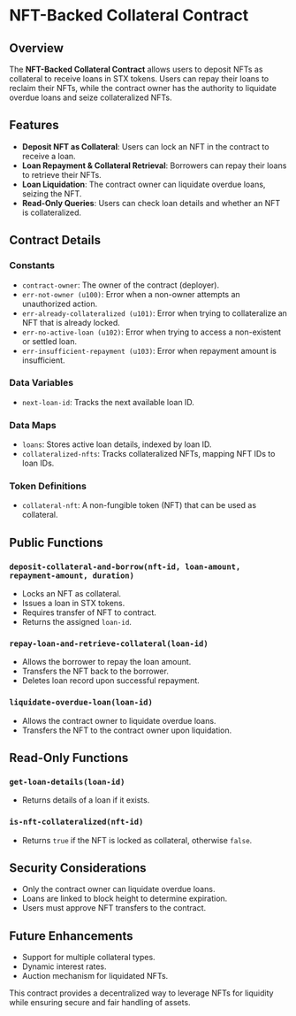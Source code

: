 # NFT-Backed Collateral Contract

## Overview
The **NFT-Backed Collateral Contract** allows users to deposit NFTs as collateral to receive loans in STX tokens. Users can repay their loans to reclaim their NFTs, while the contract owner has the authority to liquidate overdue loans and seize collateralized NFTs.

## Features
- **Deposit NFT as Collateral**: Users can lock an NFT in the contract to receive a loan.
- **Loan Repayment & Collateral Retrieval**: Borrowers can repay their loans to retrieve their NFTs.
- **Loan Liquidation**: The contract owner can liquidate overdue loans, seizing the NFT.
- **Read-Only Queries**: Users can check loan details and whether an NFT is collateralized.

## Contract Details

### Constants
- `contract-owner`: The owner of the contract (deployer).
- `err-not-owner (u100)`: Error when a non-owner attempts an unauthorized action.
- `err-already-collateralized (u101)`: Error when trying to collateralize an NFT that is already locked.
- `err-no-active-loan (u102)`: Error when trying to access a non-existent or settled loan.
- `err-insufficient-repayment (u103)`: Error when repayment amount is insufficient.

### Data Variables
- `next-loan-id`: Tracks the next available loan ID.

### Data Maps
- `loans`: Stores active loan details, indexed by loan ID.
- `collateralized-nfts`: Tracks collateralized NFTs, mapping NFT IDs to loan IDs.

### Token Definitions
- `collateral-nft`: A non-fungible token (NFT) that can be used as collateral.

## Public Functions

### `deposit-collateral-and-borrow(nft-id, loan-amount, repayment-amount, duration)`
- Locks an NFT as collateral.
- Issues a loan in STX tokens.
- Requires transfer of NFT to contract.
- Returns the assigned `loan-id`.

### `repay-loan-and-retrieve-collateral(loan-id)`
- Allows the borrower to repay the loan amount.
- Transfers the NFT back to the borrower.
- Deletes loan record upon successful repayment.

### `liquidate-overdue-loan(loan-id)`
- Allows the contract owner to liquidate overdue loans.
- Transfers the NFT to the contract owner upon liquidation.

## Read-Only Functions

### `get-loan-details(loan-id)`
- Returns details of a loan if it exists.

### `is-nft-collateralized(nft-id)`
- Returns `true` if the NFT is locked as collateral, otherwise `false`.

## Security Considerations
- Only the contract owner can liquidate overdue loans.
- Loans are linked to block height to determine expiration.
- Users must approve NFT transfers to the contract.

## Future Enhancements
- Support for multiple collateral types.
- Dynamic interest rates.
- Auction mechanism for liquidated NFTs.

This contract provides a decentralized way to leverage NFTs for liquidity while ensuring secure and fair handling of assets.